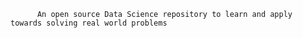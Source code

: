 
          An open source Data Science repository to learn and apply towards solving real world problems
